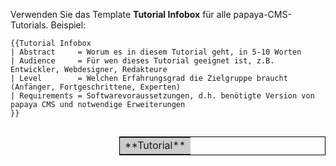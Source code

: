 
Verwenden Sie das Template **Tutorial Infobox** für alle papaya-CMS-Tutorials. Beispiel:

    {{Tutorial Infobox
    | Abstract     = Worum es in diesem Tutorial geht, in 5-10 Worten
    | Audience     = Für wen dieses Tutorial geeignet ist, z.B. Entwickler, Webdesigner, Redakteure
    | Level        = Welchen Erfahrungsgrad die Zielgruppe braucht (Anfänger, Fortgeschrittene, Experten)
    | Requirements = Softwarevoraussetzungen, d.h. benötigte Version von papaya CMS und notwendige Erweiterungen
    }}

<onlyinclude>

<table style="width: 330px; float: right; border-collapse: collapse; border: solid 1px #000000; margin-left: 10px;">
<tr>
<td colspan="2" style="text-align: center; background-color: #cccccc;">
**Tutorial**

</td>
</tr>
</table>
</onlyinclude>